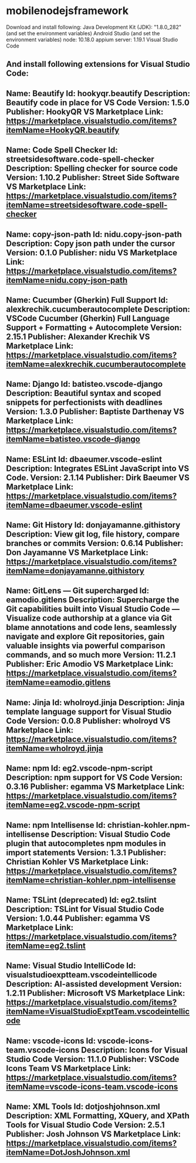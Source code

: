 # mobilenodejsframework

Download and install following:
Java Development Kit (JDK): "1.8.0_282" (and set the environment variables)
Android Studio (and set the environment variables)
node: 10.18.0
appium server: 1.19.1
Visual Studio Code

And install following extensions for Visual Studio Code:
---------------------------------------------------------------------------------------------------------------------------------------------------------------
Name: Beautify
Id: hookyqr.beautify
Description: Beautify code in place for VS Code
Version: 1.5.0
Publisher: HookyQR
VS Marketplace Link: https://marketplace.visualstudio.com/items?itemName=HookyQR.beautify
---------------------------------------------------------------------------------------------------------------------------------------------------------------
Name: Code Spell Checker
Id: streetsidesoftware.code-spell-checker
Description: Spelling checker for source code
Version: 1.10.2
Publisher: Street Side Software
VS Marketplace Link: https://marketplace.visualstudio.com/items?itemName=streetsidesoftware.code-spell-checker
---------------------------------------------------------------------------------------------------------------------------------------------------------------
Name: copy-json-path
Id: nidu.copy-json-path
Description: Copy json path under the cursor
Version: 0.1.0
Publisher: nidu
VS Marketplace Link: https://marketplace.visualstudio.com/items?itemName=nidu.copy-json-path
---------------------------------------------------------------------------------------------------------------------------------------------------------------
Name: Cucumber (Gherkin) Full Support
Id: alexkrechik.cucumberautocomplete
Description: VSCode Cucumber (Gherkin) Full Language Support + Formatting + Autocomplete
Version: 2.15.1
Publisher: Alexander Krechik
VS Marketplace Link: https://marketplace.visualstudio.com/items?itemName=alexkrechik.cucumberautocomplete
---------------------------------------------------------------------------------------------------------------------------------------------------------------
Name: Django
Id: batisteo.vscode-django
Description: Beautiful syntax and scoped snippets for perfectionists with deadlines
Version: 1.3.0
Publisher: Baptiste Darthenay
VS Marketplace Link: https://marketplace.visualstudio.com/items?itemName=batisteo.vscode-django
---------------------------------------------------------------------------------------------------------------------------------------------------------------
Name: ESLint
Id: dbaeumer.vscode-eslint
Description: Integrates ESLint JavaScript into VS Code.
Version: 2.1.14
Publisher: Dirk Baeumer
VS Marketplace Link: https://marketplace.visualstudio.com/items?itemName=dbaeumer.vscode-eslint
---------------------------------------------------------------------------------------------------------------------------------------------------------------
Name: Git History
Id: donjayamanne.githistory
Description: View git log, file history, compare branches or commits
Version: 0.6.14
Publisher: Don Jayamanne
VS Marketplace Link: https://marketplace.visualstudio.com/items?itemName=donjayamanne.githistory
---------------------------------------------------------------------------------------------------------------------------------------------------------------
Name: GitLens — Git supercharged
Id: eamodio.gitlens
Description: Supercharge the Git capabilities built into Visual Studio Code — Visualize code authorship at a glance via Git blame annotations and code lens, seamlessly navigate and explore Git repositories, gain valuable insights via powerful comparison commands, and so much more
Version: 11.2.1
Publisher: Eric Amodio
VS Marketplace Link: https://marketplace.visualstudio.com/items?itemName=eamodio.gitlens
---------------------------------------------------------------------------------------------------------------------------------------------------------------
Name: Jinja
Id: wholroyd.jinja
Description: Jinja template language support for Visual Studio Code
Version: 0.0.8
Publisher: wholroyd
VS Marketplace Link: https://marketplace.visualstudio.com/items?itemName=wholroyd.jinja
---------------------------------------------------------------------------------------------------------------------------------------------------------------
Name: npm
Id: eg2.vscode-npm-script
Description: npm support for VS Code
Version: 0.3.16
Publisher: egamma
VS Marketplace Link: https://marketplace.visualstudio.com/items?itemName=eg2.vscode-npm-script
---------------------------------------------------------------------------------------------------------------------------------------------------------------
Name: npm Intellisense
Id: christian-kohler.npm-intellisense
Description: Visual Studio Code plugin that autocompletes npm modules in import statements
Version: 1.3.1
Publisher: Christian Kohler
VS Marketplace Link: https://marketplace.visualstudio.com/items?itemName=christian-kohler.npm-intellisense
---------------------------------------------------------------------------------------------------------------------------------------------------------------
Name: TSLint (deprecated)
Id: eg2.tslint
Description: TSLint for Visual Studio Code
Version: 1.0.44
Publisher: egamma
VS Marketplace Link: https://marketplace.visualstudio.com/items?itemName=eg2.tslint
---------------------------------------------------------------------------------------------------------------------------------------------------------------
Name: Visual Studio IntelliCode
Id: visualstudioexptteam.vscodeintellicode
Description: AI-assisted development
Version: 1.2.11
Publisher: Microsoft
VS Marketplace Link: https://marketplace.visualstudio.com/items?itemName=VisualStudioExptTeam.vscodeintellicode
---------------------------------------------------------------------------------------------------------------------------------------------------------------
Name: vscode-icons
Id: vscode-icons-team.vscode-icons
Description: Icons for Visual Studio Code
Version: 11.1.0
Publisher: VSCode Icons Team
VS Marketplace Link: https://marketplace.visualstudio.com/items?itemName=vscode-icons-team.vscode-icons
---------------------------------------------------------------------------------------------------------------------------------------------------------------
Name: XML Tools
Id: dotjoshjohnson.xml
Description: XML Formatting, XQuery, and XPath Tools for Visual Studio Code
Version: 2.5.1
Publisher: Josh Johnson
VS Marketplace Link: https://marketplace.visualstudio.com/items?itemName=DotJoshJohnson.xml
---------------------------------------------------------------------------------------------------------------------------------------------------------------
